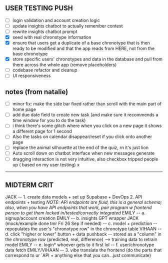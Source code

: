 ## USER TESTING PUSH
- [ ] login validation and account creation logic
- [ ] update insights chatbot to actually remember context
- [ ] rewrite insights chatbot prompt
- [x] seed with real chronotype information 
- [x] ensure that users get a duplicate of a base chronotype that is then ready to be modified and that the app reads from HERE, not from the base chronotype
- [x] store specific users' chronotypes and data in the database and pull from there across the whole app (remove placeholders)
- [ ] codebase refactor and cleanup
- [ ] UI responsiveness
## notes (from natalie)
- [ ] minor fix: make the side bar fixed rather than scroll with the main part of home page
- [ ] add due date field to create new task (and make sure it recommends a time window for you to do the task)
- [ ] i think there's some glitch where when you click on a new page it shows a different page for 1 second
- [ ] Also the tasks on calendar disappear/reset if you click onto another page
- [ ] replace the animal silhouette at the end of the quiz, rn it's just lion
- [ ] Auto scroll down on chatbot interface when new messages generate
- [ ] dragging interaction is not very intuitive, also checkbox tripped people up ( based on my user testing)
x
---
## MIDTERM CRIT
JACK -- 1. create data models + set up Supabase + DevOps
2. API endpoints + testing
   *NOTE: APi endpoints are fluid, this is a general schema; also, when you have API endpoints that work, pair program w frontend person to get them locked in/tested/correctly integrated*
    EMILY -- a. signup/account creation
    EMILY -- b. insights GPT wrapper
    JACK (mock/example done tmr Fri 26 Sep if needed) -- c. model + prediction -- repopulates the user's "chronotype row" in the chronotype table
    VIHAAN -- d. click "higher or lower" button + data pushback -- stored as a "column" in the chronotype row (predicted, real, difference) --> training data to retrain model
    EMILY -- e. login*
    whoever gets to it first lol -- f. user/chronotype data fetch
EMILY/VIHAAN -- 3. vibe translate the frontend (do the parts that correspond to ur `API + anything else that you can...just communicate)
